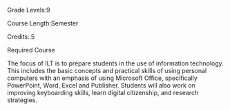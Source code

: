 Grade Levels:9

Course Length:Semester

Credits:.5

Required Course

The focus of ILT is to prepare students in the use of information technology. This includes the basic concepts and practical skills of using personal computers with an emphasis of using Microsoft Office, specifically PowerPoint, Word, Excel and Publisher. Students will also work on improving keyboarding skills, learn digital citizenship, and research strategies. 